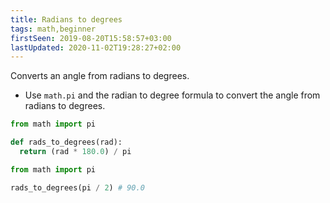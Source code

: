```yaml
---
title: Radians to degrees
tags: math,beginner
firstSeen: 2019-08-20T15:58:57+03:00
lastUpdated: 2020-11-02T19:28:27+02:00
---
```


Converts an angle from radians to degrees.

- Use `math.pi` and the radian to degree formula to convert the angle from radians to degrees.

```py
from math import pi

def rads_to_degrees(rad):
  return (rad * 180.0) / pi
```

```py
from math import pi

rads_to_degrees(pi / 2) # 90.0
```
